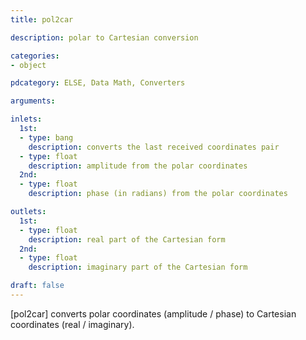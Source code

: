 ```yaml
---
title: pol2car

description: polar to Cartesian conversion

categories:
- object

pdcategory: ELSE, Data Math, Converters

arguments:

inlets:
  1st:
  - type: bang
    description: converts the last received coordinates pair
  - type: float
    description: amplitude from the polar coordinates
  2nd:
  - type: float
    description: phase (in radians) from the polar coordinates

outlets:
  1st:
  - type: float
    description: real part of the Cartesian form
  2nd:
  - type: float
    description: imaginary part of the Cartesian form

draft: false
---
```


[pol2car] converts polar coordinates (amplitude / phase) to Cartesian coordinates (real / imaginary).

